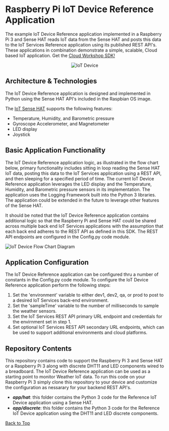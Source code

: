 **Raspberry Pi IoT Device Reference Application**
==================
The example IoT Device Reference application implemented in a Raspberry Pi 3 and Sense HAT reads IoT data from the Sense HAT and posts this data to the IoT Services Reference application using its published REST API's. These applications in combination demonstrate a simple, scalable, Cloud based IoT application. Get the [Cloud Workshop SDK!](https://github.com/markreha/cloudworkshop/blob/master/README.md)

<p align="center">
	<img src="https://github.com/markreha/cloudworkshop/blob/master/sdk/docs/architecture/images/iotdevice.png" alt="IoT Device"/>
</p>

Architecture & Technologies
--------
 The IoT Device Reference application is designed and implemented in Python using the Sense HAT API's included in the Raspbian OS image. 

The [IoT Sense HAT](http://pythonhosted.org/sense-hat/) supports the following features:

 - Temperature, Humidity, and Barometric pressure 
 - Gyroscope Accelerometer, and Magnetometer
 - LED display 
 - Joystick 
 
Basic Application Functionality
--------
The IoT Device Reference application logic, as illustrated in the flow chart below, primary functionality includes sitting in loop reading the Sense HAT IoT data, posting this data to the IoT Services application using a REST API, and then sleeping for a specified period of time. The current IoT Device Reference application leverages the LED display and the Temperature, Humidity, and Barometric pressure sensors in its implementation. The application uses the Logging Framework built into the Python 3 libraries. The application could be extended in the future to leverage other features of the Sense HAT.

It should be noted that the IoT Device Reference application contains additional logic so that the Raspberry Pi and Sense HAT could be shared across multiple back end IoT Services applications with the assumption that each back end adheres to the REST API as defined in this SDK. The REST API endpoints are configured in the Config.py code module.

![IoT Device Flow Chart Diagram](https://github.com/markreha/cloudworkshop/blob/master/sdk/docs/architecture/images/iotflowchart.png)

Application Configuration
--------
The IoT Device Reference application can be configured thru a number of constants in the Config.py code module. To configure the IoT Device Reference application perform the following steps:
1) Set the 'environment' variable to either dev1, dev2, qa, or prod to post to a desired IoT Services back-end environment.
2) Set the 'sampleTime' variable to the number of milliseconds to sample the weather sensors.
3) Set the IoT Services REST API primary URL endpoint and credentials for the envirnment set in step 1.
4) Set optional IoT Services REST API secondary URL endpoints, which can be used to support additional environments and cloud platforms.

Repository Contents
----------
This repository contains code to support the Raspberry Pi 3 and Sense HAT or a Raspberry Pi 3 along with discrete DHT11 and LED components wired to a breadboard. The IoT Device Reference application can be used as a starting point to monitor Weather IoT data. To run this code on your Raspberry Pi 3 simply clone this repository to your device and customize the configuration as nessarary for your backend REST API's.

 - ***app/hat***: this folder contains the Python 3 code for the Reference IoT Device application using a Sense HAT.
 - ***app/discrete***: this folder contains the Python 3 code for the Reference IoT Device application using the DHT11 and LED discrete components.

[Back to Top](#iot-device-reference-application)
